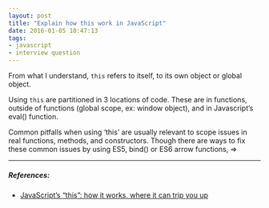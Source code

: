 ```yaml
---
layout: post
title: "Explain how this work in JavaScript"
date: 2016-01-05 10:47:13
tags:
- javascript
- interview question
---
```


From what I understand, `this` refers to itself, to its own object or global object.

Using `this` are partitioned in 3 locations of code. These are in functions, outside of functions (global scope, ex: window object), and in Javascript’s eval() function.

Common pitfalls when using ‘this’ are usually relevant to scope issues in real functions, methods, and constructors. Though there are ways to fix these common issues by using ES5, bind() or ES6 arrow functions, =>

-----

##### **References:**

- [JavaScript’s “this”: how it works, where it can trip you up](http://www.2ality.com/2014/05/this.html)
